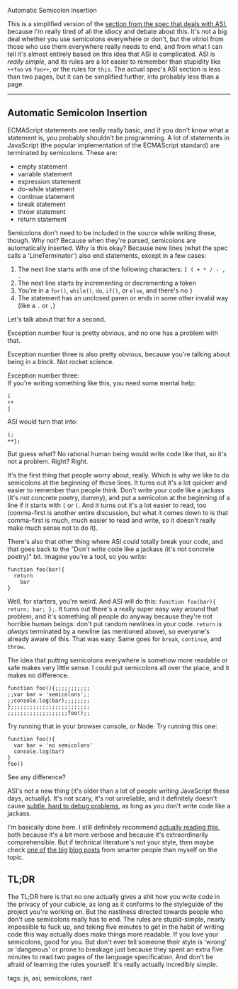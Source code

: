 Automatic Semicolon Insertion

This is a simplified version of the [section from the spec that deals with ASI](http://www.ecma-international.org/ecma-262/5.1/#sec-7.9), because I'm really tired of all the idiocy and debate about this. It's not a big deal whether you use semicolons everywhere or don't, but the vitriol from those who use them everywhere really needs to end, and from what I can tell it's almost entirely based on this idea that ASI is complicated. ASI is _really simple_, and its rules are a lot easier to remember than stupidity like `++foo` vs `foo++`, or the rules for `this`. The actual spec's ASI section is less than two pages, but it can be simplified further, into probably less than a page.

--------

## Automatic Semicolon Insertion

ECMAScript statements are really really basic, and if you don't know what a statement is, you probably shouldn't be programming. A lot of statements in JavaScript (the popular implementation of the ECMAScript standard) are terminated by semicolons. These are:

* empty statement
* variable statement
* expression statement
* do-while statement
* continue statement
* break statement
* throw statement
* return statement

Semicolons don't need to be included in the source while writing these, though. Why not? Because when they're parsed, semicolons are automatically inserted. Why is this okay? Because new lines (what the spec calls a 'LineTerminator') also end statements, except in a few cases:

1. The next line starts with one of the following characters: `[ ( + * / - , .`
1. The next line starts by incrementing or decrementing a token
1. You're in a `for()`, `while()`, `do`, `if()`, or `else`, and there's no `}`
1. The statement has an unclosed paren or ends in some other invalid way (like a `.` or `,`)

Let's talk about that for a second.

Exception number four is pretty obvious, and no one has a problem with that.

Exception number three is also pretty obvious, because you're talking about being in a block. Not rocket science.

Exception number three:  
If you're writing something like this, you need some mental help:

    i
    ++
    j

ASI would turn that into:

    i;
    ++j;

But guess what? No rational human being would write code like that, so it's not a problem. Right? Right.

It's the first thing that people worry about, really. Which is why we like to do semicolons at the beginning of those lines. It turns out it's a lot quicker and easier to remember than people think. Don't write your code like a jackass (it's not concrete poetry, dummy), and put a semicolon at the beginning of a line if it starts with `[` or `(`. And it turns out it's a lot easier to read, too (comma-first is another entire discussion, but what it comes down to is that comma-first is much, much easier to read and write, so it doesn't really make much sense not to do it).

There's also that other thing where ASI could totally break your code, and that goes back to the "Don't write code like a jackass (it's not concrete poetry)" bit. Imagine you're a tool, so you write:

    function foo(bar){
      return
        bar
    }

Well, for starters, you're weird. And ASI will do this: `function foo(bar){ return; bar; };`. It turns out there's a really super easy way around that problem, and it's something all people do anyway because they're not horrible human beings: don't put random newlines in your code. `return` is _always_ terminated by a newline (as mentioned above), so everyone's already aware of this. That was easy. Same goes for `break`, `continue`, and `throw`.

The idea that putting semicolons everywhere is somehow more readable or safe makes very little sense. I could put semicolons all over the place, and it makes no difference.

    function foo(){;;;;;;;;;;;
    ;;var bar = 'semicolons';;
    ;;console.log(bar);;;;;;;;
    };;;;;;;;;;;;;;;;;;;;;;;;;
    ;;;;;;;;;;;;;;;;;;;foo();;


Try running that in your browser console, or Node. Try running this one:

    function foo(){
      var bar = 'no semicolons'
      console.log(bar)
    }
    foo()

See any difference?

ASI's not a new thing (it's older than a lot of people writing JavaScript these days, actually). It's not scary, it's not unreliable, and it definitely doesn't cause [subtle, hard to debug problems](https://google.github.io/styleguide/javascriptguide.xml?showone=Semicolons#Semicolons), as long as you don't write code like a jackass.

I'm basically done here. I still definitely recommend [actually reading this](http://www.ecma-international.org/ecma-262/5.1/#sec-7.9), both because it's a bit more verbose and because it's extraordinarily comprehensible. But if technical literature's not your style, then maybe check [one of](http://inimino.org/~inimino/blog/javascript_semicolons) [the big](http://mislav.net/2010/05/semicolons/) [blog posts](http://blog.izs.me/post/2353458699/an-open-letter-to-javascript-leaders-regarding) from smarter people than myself on the topic.

## TL;DR

The TL;DR here is that no one actually gives a shit how you write code in the privacy of your cubicle, as long as it conforms to the styleguide of the project you're working on. But the nastiness directed towards people who don't use semicolons really has to end. The rules are stupid-simple, nearly impossible to fuck up, and taking five minutes to get in the habit of writing code this way actually does make things more readable. If you love your semicolons, good for you. But don't ever tell someone their style is 'wrong' or 'dangerous' or prone to breakage just because they spent an extra five minutes to read two pages of the language specification. And don't be afraid of learning the rules yourself. It's really actually incredibly simple.

tags: js, asi, semicolons, rant

